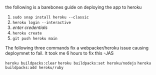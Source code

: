 the following is a barebones guide on deploying the app to heroku

1. `sudo snap install heroku --classic`
2. `heroku login --interactive`
3. *enter credentials*
4. `heroku create`
5. `git push heroku main`

The following three commands fix a webpacker/heroku issue causing deploymnet to fail. It took me 6 hours to fix this -JAS 

`heroku buildpacks:clear`
`heroku buildpacks:set heroku/nodejs`
`heroku buildpacks:add heroku/ruby`

